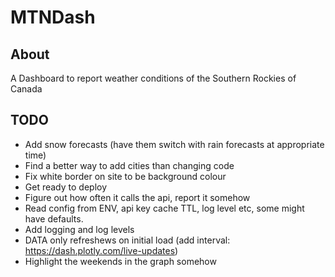 # MTNDash

## About
A Dashboard to report weather conditions of the Southern Rockies of Canada

## TODO
- Add snow forecasts (have them switch with rain forecasts at appropriate time)
- Find a better way to add cities than changing code
- Fix white border on site to be background colour
- Get ready to deploy
- Figure out how often it calls the api, report it somehow
- Read config from ENV, api key cache TTL, log level etc, some might have defaults.
- Add logging and log levels
- DATA only refreshews on initial load (add interval: https://dash.plotly.com/live-updates)
- Highlight the weekends in the graph somehow